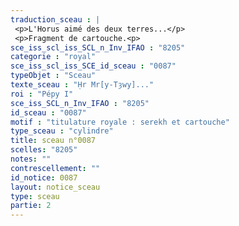 ```yaml
---
traduction_sceau : |
 <p>L'Horus aimé des deux terres...</p>
 <p>Fragment de cartouche.<p>
sce_iss_scl_iss_SCL_n_Inv_IFAO : "8205"
categorie : "royal"
sce_iss_scl_iss_SCE_id_sceau : "0087"
typeObjet : "Sceau"
texte_sceau : "Ḥr Mr[y-Tȝwy]..."
roi : "Pépy I"
sce_iss_SCL_n_Inv_IFAO : "8205"
id_sceau : "0087"
motif : "titulature royale : serekh et cartouche"
type_sceau : "cylindre"
title: sceau n°0087
scelles: "8205"
notes: ""
contrescellement: ""
id_notice: 0087
layout: notice_sceau
type: sceau
partie: 2
---
```

